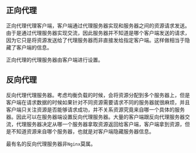 ## 正向代理

正向代理代理客户端，客户端通过代理服务器实现和服务器之间的资源请求发送。由于是通过代理服务器实现交流，因此服务器并不知道是哪个客户端发送的请求，因为它只是将资源发送给了代理服务器而非直接发给指定客户端。这样做相当于隐藏了客户端的信息。

正向代理的代理服务器由客户端进行设置。

## 反向代理

反向代理代理服务器。考虑均衡负载的时候，会将资源分配到多个服务器上，但是客户端在请求数据的时候如果针对不同资源需要请求不同的服务器就很麻烦，并且客户端只关注资源是否能够请求成功，并不关系资源究竟来自哪一个具体的服务器。因此可以在服务器端设置反向代理服务器。大量的客户端跟反向代理服务器交流，代理服务器决定从哪一个服务器拿取资源返回给客户端，客户端拿到资源，但是不知道资源来自哪个服务器，也就是对客户端隐藏服务器信息。

最有名的反向代理服务器非`Nginx`莫属。